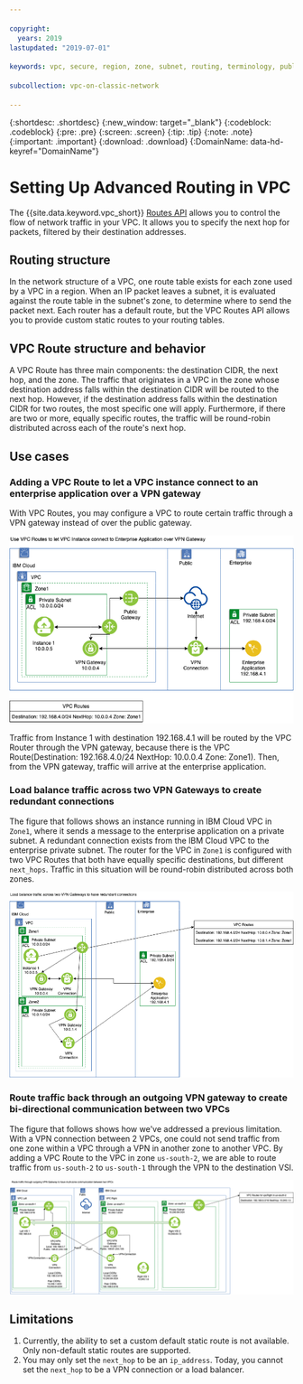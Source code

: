 ```yaml
---

copyright:
  years: 2019
lastupdated: "2019-07-01"

keywords: vpc, secure, region, zone, subnet, routing, terminology, public gateway, floating IP, NAT, API

subcollection: vpc-on-classic-network

---
```


{:shortdesc: .shortdesc}
{:new_window: target="_blank"}
{:codeblock: .codeblock}
{:pre: .pre}
{:screen: .screen}
{:tip: .tip}
{:note: .note}
{:important: .important}
{:download: .download}
{:DomainName: data-hd-keyref="DomainName"}



# Setting Up Advanced Routing in VPC

The {{site.data.keyword.vpc_short}} [Routes API](https://{DomainName}/apidocs/vpc-on-classic#create-a-route-on-your-vpc) allows you to control the flow of network traffic in your VPC.  It allows you to specify the next hop for packets, filtered by their destination addresses.

## Routing structure

In the network structure of a VPC, one route table exists for each zone used by a VPC in a region. When an IP packet leaves a subnet, it is evaluated against the route table in the subnet's zone, to determine where to send the packet next. Each router has a default route, but the VPC Routes API allows you to provide custom static routes to your routing tables.

## VPC Route structure and behavior

A VPC Route has three main components: the destination CIDR, the next hop, and the zone. The traffic that originates in a VPC in the zone whose destination address falls within the destination CIDR will be routed to the next hop. However, if the destination address falls within the destination CIDR for two routes, the most specific one will apply. Furthermore, if there are two or more, equally specific routes, the traffic will be round-robin distributed across each of the route's next hop.

## Use cases

### Adding a VPC Route to let a VPC instance connect to an enterprise application over a VPN gateway

With VPC Routes, you may configure a VPC to route certain traffic through a VPN gateway instead of over the public gateway.

![VPCRoutesUC1](./images/VPCRoutesUC1.png)

Traffic from Instance 1 with destination 192.168.4.1 will be routed by the VPC Router through the VPN gateway, because there is the VPC Route(Destination: 192.168.4.0/24 NextHop: 10.0.0.4 Zone: Zone1). Then, from the VPN gateway, traffic will arrive at the enterprise application.

### Load balance traffic across two VPN Gateways to create redundant connections

The figure that follows shows an instance running in IBM Cloud VPC in `Zone1`, where it sends a message to the enterprise application on a private subnet. A redundant connection exists from the IBM Cloud VPC to the enterprise private subnet. The router for the VPC in `Zone1` is configured with two VPC Routes that both have equally specific destinations, but different `next_hops`.  Traffic in this situation will be round-robin distributed across both zones.

![VPCRoutes_LB](./images/VPCRoutes_LB.png)

### Route traffic back through an outgoing VPN gateway to create bi-directional communication between two VPCs

The figure that follows shows how we've addressed a previous limitation. With a VPN connection between 2 VPCs, one could not send traffic from one zone within a VPC through a VPN in another zone to another VPC. By adding a VPC Route to the VPC in zone `us-south-2`, we are able to route traffic from `us-south-2` to `us-south-1` through the VPN to the destination VSI.

![VPCRoutes_MZ_VPN](./images/VPCRoutes_MZ_VPN.png)

## Limitations

1. Currently, the ability to set a custom default static route is not available.  Only non-default static routes are supported.
2. You may only set the `next_hop` to be an `ip_address`. Today, you cannot set the `next_hop` to be a VPN connection or a load balancer.
